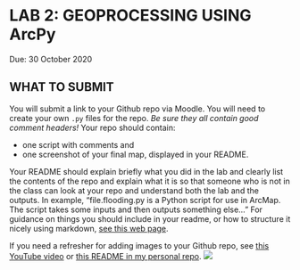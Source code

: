 # LAB 2: GEOPROCESSING USING ArcPy
Due: 30 October 2020

##  WHAT TO SUBMIT
You will submit a link to your Github repo via Moodle. You will need to create your own `.py` files for the repo. *Be sure they all contain good comment headers!* Your repo should contain:
- one script with comments and 
- one screenshot of your final map, displayed in your README.

Your README should explain briefly what you did in the lab and clearly list the contents of the repo and explain what it is so that someone who is not in the class can look at your repo and understand both the lab and the outputs. In example, “file.flooding.py is a Python script for use in ArcMap. The script takes some inputs and then outputs something else…” For guidance on things you should include in your readme, or how to structure it nicely using markdown, [see this web page](https://www.makeareadme.com/). 

If you need a refresher for adding images to your Github repo, see [this YouTube video](https://www.youtube.com/watch?v=hHbWF1Bvgf4) or [this README in my personal repo](https://github.com/Shadrock/code-snippets). 
![](image/Step4_upload_images.png)

